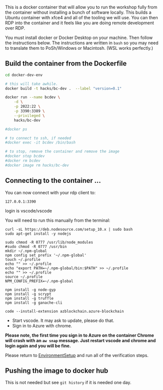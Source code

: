
This is a docker container that will allow you to run the workshop fully from the container without installing a bunch of software locally.  This builds a Ubuntu container with xfce4 and all of the tooling we will use.  You can then RDP into the container and it feels like you are doing remote development over RDP.  

You must install docker or Docker Desktop on your machine.  Then follow the instructions below.  The instructions are written in `bash` so you may need to translate them to PoSh/Windows or Macintosh.  (WSL works perfectly.)

## Build the container from the Dockerfile

```bash
cd docker-dev-env

# this will take awhile.  
docker build -t hacks/bc-dev .  --label "version=0.1"

docker run --name bcdev \
    -d \
    -p 2022:22 \
    -p 3390:3389 \
    --privileged \
    hacks/bc-dev

#docker ps

# to connect to ssh, if needed
#docker exec -it bcdev /bin/bash

# to stop, remove the container and remove the image
#docker stop bcdev
#docker rm bcdev
#docker image rm hacks/bc-dev
```

## Connecting to the container ...

You can now connect with your rdp client to:

`127.0.0.1:3390`

login is vscode/vscode  

You will need to run this manually from the terminal:

```
curl -sL https://deb.nodesource.com/setup_10.x | sudo bash
sudo apt-get install -y nodejs

sudo chmod -R 0777 /usr/lib/node_modules 
#sudo chmod -R 0777 /usr/bin
mkdir ~/.npm-global
npm config set prefix '~/.npm-global'
touch ~/.profile
echo "" >> ~/.profile
echo "export PATH=~/.npm-global/bin:$PATH" >> ~/.profile
echo "" >> ~/.profile
source ~/.profile
NPM_CONFIG_PREFIX=~/.npm-global

npm install -g node-gyp 
npm install -g scrypt
npm install -g truffle
npm install -g ganache-cli

code --install-extension azblockchain.azure-blockchain

```

* Start vscode.  It may ask to update, please do that.  
* Sign in to Azure with chrome.  

**Please note, the first time you sign in to Azure on the container Chrome will crash with an `aw snap` message.  Just restart vscode and chrome and login again and you will be fine.**

Please return to [EnvironmentSetup](../EnvironmentSetup.md) and run all of the verification steps.  


## Pushing the image to docker hub

This is not needed but see `git history` if it is needed one day.  